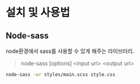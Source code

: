 # 설치 및 사용법

## Node-sass

node환경에서 sass를 사용할 수 있게 해주는 라이브러리.

> node-sass \[options\] &lt;input url&gt; &lt;output url&gt;

```bash
node-sass -wr styles/main.scss style.css
```

